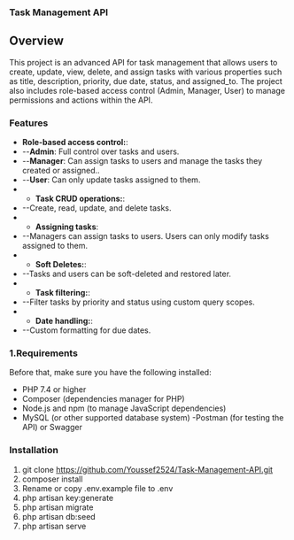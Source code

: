 ### Task Management API
## Overview
This project is an advanced API for task management that allows users to create, update, view, delete, and assign tasks with various properties such as title, description, priority, due date, status, and assigned_to. The project also includes role-based access control (Admin, Manager, User) to manage permissions and actions within the API.


### Features
- **Role-based access control:**:
- --**Admin**: Full control over tasks and users.
- --**Manager**: Can assign tasks to users and manage the tasks they created or assigned..
- --**User**: Can only update tasks assigned to them.
- - **Task CRUD operations:**:
- --Create, read, update, and delete tasks.
- - **Assigning tasks**:
- --Managers can assign tasks to users. Users can only modify tasks assigned to them.
- - **Soft Deletes:**:
- --Tasks and users can be soft-deleted and restored later.
- - **Task filtering:**:
- --Filter tasks by priority and status using custom query scopes.
- - **Date handling:**:
- --Custom formatting for due dates.

 ### 1.Requirements

Before that, make sure you have the following installed:

- PHP 7.4 or higher
- Composer (dependencies manager for PHP)
- Node.js and npm (to manage JavaScript dependencies)
- MySQL (or other supported database system)
-Postman (for testing the API) or Swagger

### Installation
1. git clone <https://github.com/Youssef2524/Task-Management-API.git>
2. composer install
3. Rename or copy .env.example file to .env
4. php artisan key:generate
5. php artisan migrate 
6. php artisan db:seed 
7. php artisan serve



